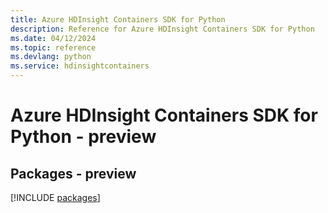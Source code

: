 ```yaml
---
title: Azure HDInsight Containers SDK for Python
description: Reference for Azure HDInsight Containers SDK for Python
ms.date: 04/12/2024
ms.topic: reference
ms.devlang: python
ms.service: hdinsightcontainers
---
```

# Azure HDInsight Containers SDK for Python - preview
## Packages - preview
[!INCLUDE [packages](hdinsight-containers-index.md)]